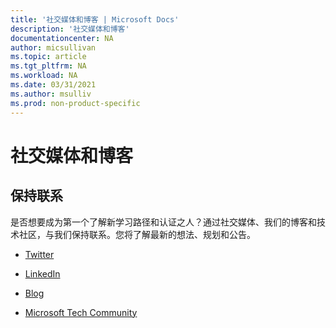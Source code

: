 ```yaml
---
title: '社交媒体和博客 | Microsoft Docs'
description: '社交媒体和博客' 
documentationcenter: NA 
author: micsullivan
ms.topic: article
ms.tgt_pltfrm: NA
ms.workload: NA
ms.date: 03/31/2021
ms.author: msulliv
ms.prod: non-product-specific
---
```

# 社交媒体和博客

## 保持联系

是否想要成为第一个了解新学习路径和认证之人？通过社交媒体、我们的博客和技术社区，与我们保持联系。您将了解最新的想法、规划和公告。

- [Twitter](https://twitter.com/microsoftlearn)

- [LinkedIn](https://www.linkedin.com/showcase/microsoftlearn/)

- [Blog](https://techcommunity.microsoft.com/t5/microsoft-learn-blog/bg-p/MicrosoftLearnBlog)

- [Microsoft Tech Community](https://techcommunity.microsoft.com/t5/microsoft-learn/ct-p/MicrosoftLearn)